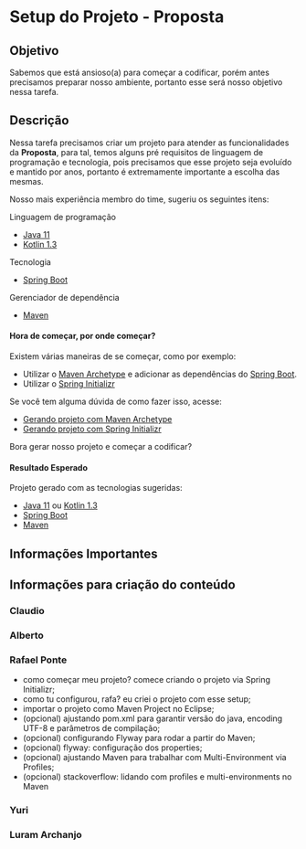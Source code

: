 # Setup do Projeto - Proposta

## Objetivo

Sabemos que está ansioso(a) para começar a codificar, porém antes precisamos preparar nosso ambiente, portanto esse será nosso objetivo nessa tarefa.

## Descrição

Nessa tarefa precisamos criar um projeto para atender as funcionalidades da **Proposta**, para tal, temos alguns pré requisitos de linguagem de programação e tecnologia, pois precisamos que esse projeto seja evoluído e mantido por anos, portanto é extremamente importante a escolha das mesmas.

Nosso mais experiência membro do time, sugeriu os seguintes itens:

Linguagem de programação

- [Java 11](https://www.oracle.com/java/technologies/javase-jdk11-downloads.html)
- [Kotlin 1.3](https://kotlinlang.org/)

Tecnologia

- [Spring Boot](https://spring.io/projects/spring-boot)

Gerenciador de dependência

- [Maven](https://maven.apache.org/)

#### Hora de começar, por onde começar?

Existem várias maneiras de se começar, como por exemplo:

- Utilizar o [Maven Archetype](https://maven.apache.org/archetype/index.html) e adicionar as dependências do [Spring Boot](https://spring.io/projects/spring-boot).
- Utilizar o [Spring Initializr](https://start.spring.io/)

Se você tem alguma dúvida de como fazer isso, acesse:

- [Gerando projeto com Maven Archetype](../informacao_procedural/maven-archetype-novo-projeto.md)
- [Gerando projeto com Spring Initializr](../informacao_procedural/spring-initializr-novo-projeto.md)

Bora gerar nosso projeto e começar a codificar?

#### Resultado Esperado

Projeto gerado com as tecnologias sugeridas:

- [Java 11](https://www.oracle.com/java/technologies/javase-jdk11-downloads.html) ou [Kotlin 1.3](https://kotlinlang.org/)
- [Spring Boot](https://spring.io/projects/spring-boot)
- [Maven](https://maven.apache.org/)

## Informações Importantes

## Informações para criação do conteúdo

### Claudio

### Alberto

### Rafael Ponte

- como começar meu projeto? comece criando o projeto via Spring Initializr;
- como tu configurou, rafa? eu criei o projeto com esse setup;
- importar o projeto como Maven Project no Eclipse;
- (opcional) ajustando pom.xml para garantir versão do java, encoding UTF-8 e parâmetros de compilação;
- (opcional) configurando Flyway para rodar a partir do Maven;
- (opcional) flyway: configuração dos properties;
- (opcional) ajustando Maven para trabalhar com Multi-Environment via Profiles;
- (opcional) stackoverflow: lidando com profiles e multi-environments no Maven

### Yuri

### Luram Archanjo
